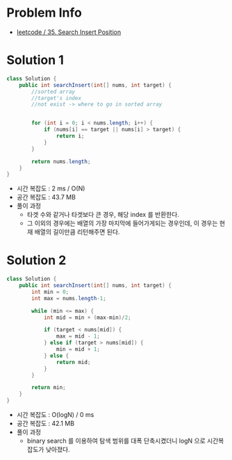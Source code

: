 # Problem Info

- [leetcode / 35. Search Insert Position](https://leetcode.com/problems/search-insert-position/description/)

# Solution 1

```java
class Solution {
    public int searchInsert(int[] nums, int target) {
        //sorted array
        //target's index
        //not exist -> where to go in sorted array 


        for (int i = 0; i < nums.length; i++) {
            if (nums[i] == target || nums[i] > target) {
                return i;
            }
        }

        return nums.length;
    }
}
```

- 시간 복잡도 : 2 ms / O(N)
- 공간 복잡도 : 43.7 MB
- 풀이 과정
  - 타겟 수와 같거나 타겟보다 큰 경우, 해당 index 를 반환한다. 
  - 그 이외의 경우에는 배열의 가장 마지막에 들어가게되는 경우인데, 이 경우는 현재 배열의 길이만큼 리턴해주면 된다. 

# Solution 2

```java
class Solution {
    public int searchInsert(int[] nums, int target) {
        int min = 0;
        int max = nums.length-1;

        while (min <= max) {
            int mid = min + (max-min)/2;

            if (target < nums[mid]) {
                max = mid - 1;
            } else if (target > nums[mid]) {
                min = mid + 1;
            } else {
                return mid;
            }
        }

        return min;
    }
}
```

- 시간 복잡도 : O(logN) / 0 ms
- 공간 복잡도 : 42.1 MB
- 풀이 과정
  - binary search 를 이용하여 탐색 범위를 대폭 단축시켰더니 logN 으로 시간복잡도가 낮아졌다. 
